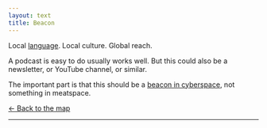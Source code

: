 ```yaml
---
layout: text 
title: Beacon
---
```


Local [language](/language). Local culture. Global reach.

A podcast is easy to do usually works well. But this could also be a newsletter, or YouTube channel, or similar.

The important part is that this should be a [beacon in cyberspace](/cyberspace), not something in meatspace.

[← Back to the map](/)

---
